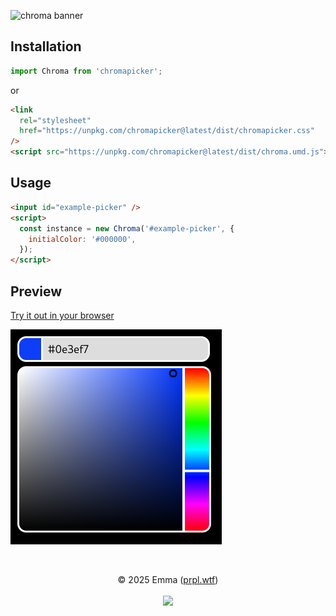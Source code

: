 ![chroma banner](https://github.com/user-attachments/assets/8336ab06-bcdb-4c3b-876b-7f223f0794aa)

## Installation

```js
import Chroma from 'chromapicker';
```

or

```html
<link
  rel="stylesheet"
  href="https://unpkg.com/chromapicker@latest/dist/chromapicker.css"
/>
<script src="https://unpkg.com/chromapicker@latest/dist/chroma.umd.js"></script>
```

## Usage

```html
<input id="example-picker" />
<script>
  const instance = new Chroma('#example-picker', {
    initialColor: '#000000',
  });
</script>
```

## Preview

[Try it out in your browser](https://chroma.prpl.wtf)

![](assets/picker.png)

<br>
<p align="center">
  © 2025 Emma (<a href="https://prpl.wtf">prpl.wtf</a>)
  <br/><br/><img src="https://github.com/user-attachments/assets/e6ff62c3-6d99-4e43-850d-62150706e5dd"/>
</p>
